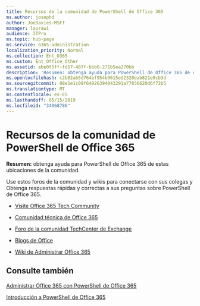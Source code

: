 ```yaml
---
title: Recursos de la comunidad de PowerShell de Office 365
ms.author: josephd
author: JoeDavies-MSFT
manager: laurawi
audience: ITPro
ms.topic: hub-page
ms.service: o365-administration
localization_priority: Normal
ms.collection: Ent_O365
ms.custom: Ent_Office_Other
ms.assetid: ebe0f5ff-fd17-487f-bbb6-271b5ea270bb
description: 'Resumen: obtenga ayuda para PowerShell de Office 365 de estos lugares de la comunidad.'
ms.openlocfilehash: c2b02ab5d764ef954b9615ed2320eab821e0cb3d
ms.sourcegitcommit: 08e1e1c09f64926394043291a77856620d6f72b5
ms.translationtype: MT
ms.contentlocale: es-ES
ms.lasthandoff: 05/15/2019
ms.locfileid: "34068786"
---
```

# <a name="office-365-powershell-community-resources"></a>Recursos de la comunidad de PowerShell de Office 365

 **Resumen:** obtenga ayuda para PowerShell de Office 365 de estas ubicaciones de la comunidad.
  
Use estos foros de la comunidad y wikis para conectarse con sus colegas y Obtenga respuestas rápidas y correctas a sus preguntas sobre PowerShell de Office 365. 
  
- [Visite Office 365 Tech Community](https://techcommunity.microsoft.com/t5/Office-365/ct-p/Office365)
    
- [Comunidad técnica de Office 365](https://techcommunity.microsoft.com/t5/Office-365/ct-p/Office365)
    
- [Foro de la comunidad TechCenter de Exchange](https://social.technet.microsoft.com/Forums/exchange/en-US/home?forum=exchangesvrgeneral)
    
- [Blogs de Office](https://blogs.office.com/)
    
- [Wiki de Administrar Office 365](https://community.office365.com/en-us/w/manage/default.aspx)
    
## <a name="see-also"></a>Consulte también

#### 

[Administrar Office 365 con PowerShell de Office 365](manage-office-365-with-office-365-powershell.md)
  
[Introducción a PowerShell de Office 365](getting-started-with-office-365-powershell.md)

